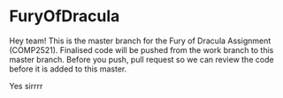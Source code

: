 # FuryOfDracula

Hey team! This is the master branch for the Fury of Dracula Assignment (COMP2521).
Finalised code will be pushed from the work branch to this master branch. Before you push, pull request so
we can review the code before it is added to this master.


Yes sirrrr
